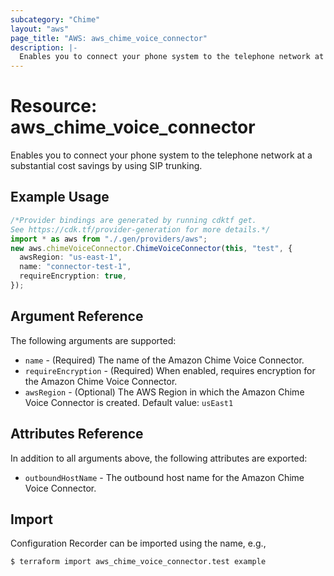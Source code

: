 ```yaml
---
subcategory: "Chime"
layout: "aws"
page_title: "AWS: aws_chime_voice_connector"
description: |-
  Enables you to connect your phone system to the telephone network at a substantial cost savings by using SIP trunking.
---
```


# Resource: aws\_chime\_voice\_connector

Enables you to connect your phone system to the telephone network at a substantial cost savings by using SIP trunking.

## Example Usage

```typescript
/*Provider bindings are generated by running cdktf get.
See https://cdk.tf/provider-generation for more details.*/
import * as aws from "./.gen/providers/aws";
new aws.chimeVoiceConnector.ChimeVoiceConnector(this, "test", {
  awsRegion: "us-east-1",
  name: "connector-test-1",
  requireEncryption: true,
});

```

## Argument Reference

The following arguments are supported:

* `name` - (Required) The name of the Amazon Chime Voice Connector.
* `requireEncryption` - (Required) When enabled, requires encryption for the Amazon Chime Voice Connector.
* `awsRegion` - (Optional) The AWS Region in which the Amazon Chime Voice Connector is created. Default value: `usEast1`

## Attributes Reference

In addition to all arguments above, the following attributes are exported:

* `outboundHostName` - The outbound host name for the Amazon Chime Voice Connector.

## Import

Configuration Recorder can be imported using the name, e.g.,

```console
$ terraform import aws_chime_voice_connector.test example
```
